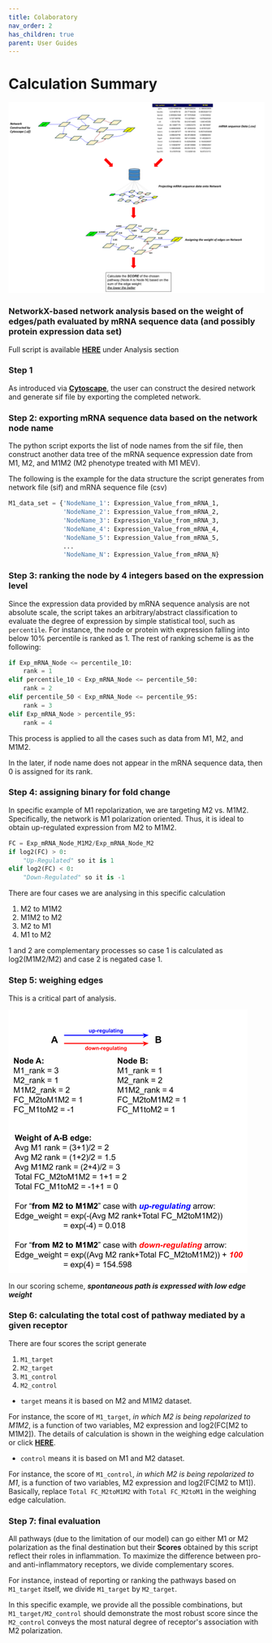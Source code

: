 ```yaml
---
title: Colaboratory
nav_order: 2
has_children: true
parent: User Guides
---
```


# Calculation Summary
![This is summary figure](networkXanalysisFlowchart.png)
### NetworkX-based network analysis based on the weight of edges/path evaluated by mRNA sequence data (and possibly protein expression data set)
Full script is available [**HERE**](/pages/user_guides/InPython/calculation/calculation.html) under Analysis section 

### Step 1
As introduced via [**Cytoscape**](/pages/user_guides/InCytoscape/cyto.html), the user can construct the desired network and generate sif file by exporting the completed network.  

### Step 2: exporting mRNA sequence data based on the network node name 
The python script exports the list of node names from the sif file, then construct another data tree of the mRNA sequence expression date from M1, M2, and M1M2 (M2 phenotype treated with M1 MEV). 

The following is the example for the data structure the script generates from network file (sif) and mRNA sequence file (csv)
```python
M1_data_set = {'NodeName_1': Expression_Value_from_mRNA_1,
               'NodeName_2': Expression_Value_from_mRNA_2,
               'NodeName_3': Expression_Value_from_mRNA_3,
               'NodeName_4': Expression_Value_from_mRNA_4,
               'NodeName_5': Expression_Value_from_mRNA_5,
               ...
               'NodeName_N': Expression_Value_from_mRNA_N}

```

### Step 3: ranking the node by 4 integers based on the expression level
Since the expression data provided by mRNA sequence analysis are not absolute scale, the script takes an arbitrary/abstract classification to evaluate the degree of expression by simple statistical tool, such as `percentile`. 
For instance, the node or protein with expression falling into below 10% percentile is ranked as 1. 
The rest of ranking scheme is as the following: 
```python 
if Exp_mRNA_Node <= percentile_10:
    rank = 1
elif percentile_10 < Exp_mRNA_Node <= percentile_50:
    rank = 2
elif percentile_50 < Exp_mRNA_Node <= percentile_95:
    rank = 3
elif Exp_mRNA_Node > percentile_95:
    rank = 4 
```

This process is applied to all the cases such as data from M1, M2, and M1M2. 

In the later, if node name does not appear in the mRNA sequence data, then 0 is assigned for its rank. 

### Step 4: assigning binary for fold change 
In specific example of M1 repolarization, we are targeting M2 vs. M1M2. 
Specifically, the network is M1 polarization oriented. 
Thus, it is ideal to obtain up-regulated expression from M2 to M1M2.

```python
FC = Exp_mRNA_Node_M1M2/Exp_mRNA_Node_M2
if log2(FC) > 0:
    "Up-Regulated" so it is 1 
elif log2(FC) < 0:
    "Down-Regulated" so it is -1 
```

There are four cases we are analysing in this specific calculation
1. M2 to M1M2 
2. M1M2 to M2 
3. M2 to M1 
4. M1 to M2 

1 and 2 are complementary processes so case 1 is calculated as log2(M1M2/M2) and case 2 is negated case 1. 

### Step 5: weighing edges 
This is a critical part of analysis. 

![This is calculation example](Figure1.png)

In our scoring scheme, ***spontaneous path is expressed with low edge weight***

### Step 6: calculating the total cost of pathway mediated by a given receptor
There are four scores the script generate 
1. `M1_target`
2. `M2_target` 
3. `M1_control`
4. `M2_control`

- `target` means it is based on M2 and M1M2 dataset.

For instance, the score of `M1_target`, *in which M2 is being repolarized to M1M2*, is a function of two variables, M2 expression and log2(FC[M2 to M1M2]). The details of calculation is shown in the weighing edge calculation or click [**HERE**](/pages/user_guides/InPython/calculation/calculation.html). 

- `control` means it is based on M1 and M2 dataset. 

For instance, the score of `M1_control`, *in which M2 is being repolarized to M1*, is a function of two variables, M2 expression and log2(FC[M2 to M1]). Basically, replace `Total FC_M2toM1M2` with `Total FC_M2toM1` in the weighing edge calculation. 

### Step 7: final evaluation 
All pathways (due to the limitation of our model) can go either M1 or M2 polarization as the final destination but their **Scores** obtained by this script reflect their roles in inflammation. 
To maximize the difference between pro- and anti-inflammatory receptors, we divide complementary scores. 

For instance, instead of reporting or ranking the pathways based on `M1_target` itself, we divide `M1_target` by `M2_target`. 

In this specific example, we provide all the possible combinations, but `M1_target/M2_control` should demonstrate the most robust score since the `M2_control` conveys the most natural degree of receptor's association with M2 polarization. 

